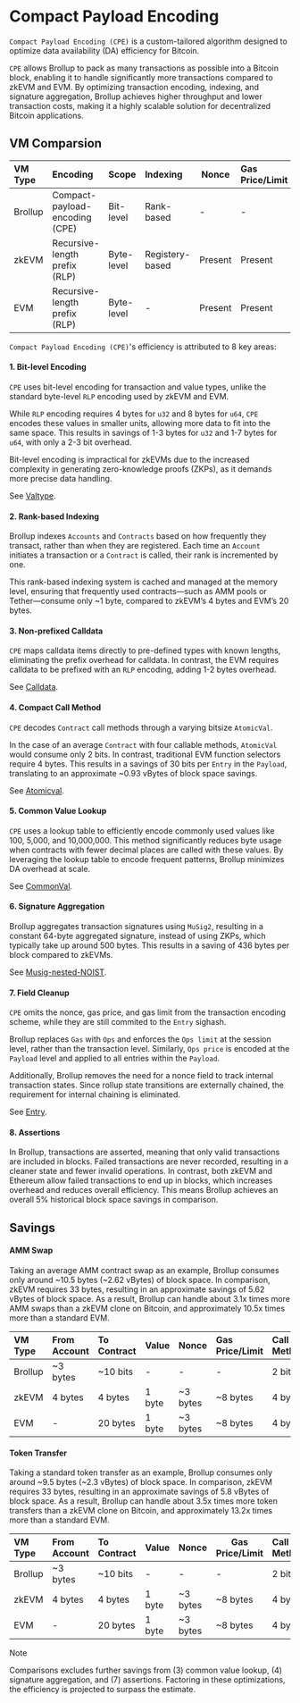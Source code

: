 # Compact Payload Encoding
`Compact Payload Encoding (CPE)` is a custom-tailored algorithm designed to optimize data availability (DA) efficiency for Bitcoin.

`CPE` allows Brollup to pack as many transactions as possible into a Bitcoin block, enabling it to handle significantly more transactions compared to zkEVM and EVM. By optimizing transaction encoding, indexing, and signature aggregation, Brollup achieves higher throughput and lower transaction costs, making it a highly scalable solution for decentralized Bitcoin applications.

## VM Comparsion
| VM Type | Encoding                        | Scope      | Indexing       | Nonce     | Gas Price/Limit | Calldata     | Signature   | Error-handling |
|:--------|:--------------------------------|:-----------|:---------------|-----------|:----------------|:-------------|:------------|:---------------|
| Brollup | Compact-payload-encoding (CPE)  | Bit-level  | Rank-based     | -         | -               | Non-prefixed | Aggregated  | Assertions     |
| zkEVM   | Recursive-length prefix (RLP)   | Byte-level | Registery-based| Present   | Present         | Prefixed     | Aggregated  | Failures       |
| EVM     | Recursive-length prefix (RLP)   | Byte-level | -              | Present   | Present         | Prefixed     | 65 bytes    | Failures       |

`Compact Payload Encoding (CPE)`'s efficiency is attributed to 8 key areas:

#### 1. Bit-level Encoding
`CPE` uses bit-level encoding for transaction and value types, unlike the standard byte-level `RLP` encoding used by zkEVM and EVM. 

While `RLP` encoding requires 4 bytes for `u32` and 8 bytes for `u64`, `CPE` encodes these values in smaller units, allowing more data to fit into the same space. This results in savings of 1-3 bytes for `u32` and 1-7 bytes for `u64`, with only a 2-3 bit overhead.

Bit-level encoding is impractical for zkEVMs due to the increased complexity in generating zero-knowledge proofs (ZKPs), as it demands more precise data handling.

See [Valtype](https://github.com/brollup/brollup/tree/main/src/constructive/valtype).

#### 2. Rank-based Indexing
Brollup indexes `Accounts` and `Contracts` based on how frequently they transact, rather than when they are registered. Each time an `Account` initiates a transaction or a `Contract` is called, their rank is incremented by one.

This rank-based indexing system is cached and managed at the memory level, ensuring that frequently used contracts—such as AMM pools or Tether—consume only ~1 byte, compared to zkEVM’s 4 bytes and EVM’s 20 bytes.

#### 3. Non-prefixed Calldata
`CPE` maps calldata items directly to pre-defined types with known lengths, eliminating the prefix overhead for calldata. In contrast, the EVM requires calldata to be prefixed with an `RLP` encoding, adding 1-2 bytes overhead.

See [Calldata](https://github.com/brollup/brollup/tree/main/src/constructive/calldata).

#### 4. Compact Call Method
`CPE` decodes `Contract` call methods through a varying bitsize `AtomicVal`.

In the case of an average `Contract` with four callable methods, `AtomicVal` would consume only 2 bits. In contrast, traditional EVM function selectors require 4 bytes. This results in a savings of 30 bits per `Entry` in the `Payload`, translating to an approximate ~0.93 vBytes of block space savings.

See [Atomicval](https://github.com/brollup/brollup/tree/main/src/constructive/valtype#atomicval).

#### 5. Common Value Lookup
`CPE` uses a lookup table to efficiently encode commonly used values like 100, 5,000, and 10,000,000. This method significantly reduces byte usage when contracts with fewer decimal places are called with these values. By leveraging the lookup table to encode frequent patterns, Brollup minimizes DA overhead at scale. 

See [CommonVal](https://github.com/brollup/brollup/blob/main/src/constructive/valtype/maybe_common/common_val.rs).

#### 6. Signature Aggregation
Brollup aggregates transaction signatures using `MuSig2`, resulting in a constant 64-byte aggregated signature, instead of using ZKPs, which typically take up around 500 bytes. This results in a saving of 436 bytes per block compared to zkEVMs. 

See [Musig-nested-NOIST](https://blog.brollup.org/covenant-emulation-with-musig-nested-noist-784d428c7446).

#### 7. Field Cleanup
`CPE` omits the nonce, gas price, and gas limit from the transaction encoding scheme, while they are still commited to the `Entry` sighash.

Brollup replaces `Gas` with `Ops` and enforces the `Ops limit` at the session level, rather than the transaction level. Similarly, `Ops price` is encoded at the `Payload` level and applied to all entries within the `Payload`.

Additionally, Brollup removes the need for a nonce field to track internal transaction states. Since rollup state transitions are externally chained, the requirement for internal chaining is eliminated.

See [Entry](https://github.com/brollup/brollup/tree/main/src/constructive/entry).

#### 8. Assertions
In Brollup, transactions are asserted, meaning that only valid transactions are included in blocks. Failed transactions are never recorded, resulting in a cleaner state and fewer invalid operations. In contrast, both zkEVM and Ethereum allow failed transactions to end up in blocks, which increases overhead and reduces overall efficiency. This means Brollup achieves an overall 5% historical block space savings in comparison.

## Savings

#### AMM Swap
Taking an average AMM contract swap as an example, Brollup consumes only around ~10.5 bytes (~2.62 vBytes) of block space. In comparison, zkEVM requires 33 bytes, resulting in an approximate savings of 5.62 vBytes of block space. As a result, Brollup can handle about 3.1x times more AMM swaps than a zkEVM clone on Bitcoin, and approximately 10.5x times more than a standard EVM.

| VM Type | From Account | To Contract | Value    | Nonce    | Gas Price/Limit | Call Method | Calldata   | Signature  | Size       | Efficiency | TPS |
|:--------|:-------------|:------------|:---------|:---------|:----------------|:------------|:-----------|:-----------|:-----------|:-----------|:----|
| Brollup | ~3 bytes     | ~10 bits    | -        | -        | -               | 2 bits      | 6 bytes    | Negligible | 10.5 bytes | 10.5x      | 634 |
| zkEVM   | 4 bytes      | 4 bytes     | 1 byte   | ~3 bytes | ~8 bytes        | 4 bytes     | 9 bytes    | Negligible | 33 bytes   | 3.3x       | 202 |
| EVM     | -            | 20 bytes    | 1 byte   | ~3 bytes | ~8 bytes        | 4 bytes     | 9 bytes    | 65 bytes   | 110 bytes  | 1x         | 60  |


#### Token Transfer
Taking a standard token transfer as an example, Brollup consumes only around ~9.5 bytes (~2.3 vBytes) of block space. In comparison, zkEVM requires 33 bytes, resulting in an approximate savings of 5.8 vBytes of block space. As a result, Brollup can handle about 3.5x times more token transfers than a zkEVM clone on Bitcoin, and approximately 13.2x times more than a standard EVM.

| VM Type | From Account | To Contract | Value    | Nonce    | Gas Price/Limit | Call Method | Calldata   | Signature  | Size       | Efficiency | TPS |
|:--------|:-------------|:------------|:---------|:---------|-----------------|:------------|:-----------|:-----------|:-----------|:-----------|:----|
| Brollup | ~3 bytes     | ~10 bits    | -        | -        | -               | 2 bits      | 5 bytes    | Negligible | 9.5 bytes  | 13.2x      | 701 |
| zkEVM   | 4 bytes      | 4 bytes     | 1 byte   | ~3 bytes | ~8 bytes        | 4 bytes     | 9 bytes    | Negligible | 33 bytes   | 3.8x       | 202 |
| EVM     | -            | 20 bytes    | 1 byte   | ~3 bytes | ~8 bytes        | 4 bytes     | 25 bytes   | 65 bytes   | 126 bytes  | 1x         | 52  |


> [!NOTE]
> Comparisons excludes further savings from (3) common value lookup, (4) signature aggregation, and (7) assertions. Factoring in these optimizations, the efficiency is projected to surpass the estimate.